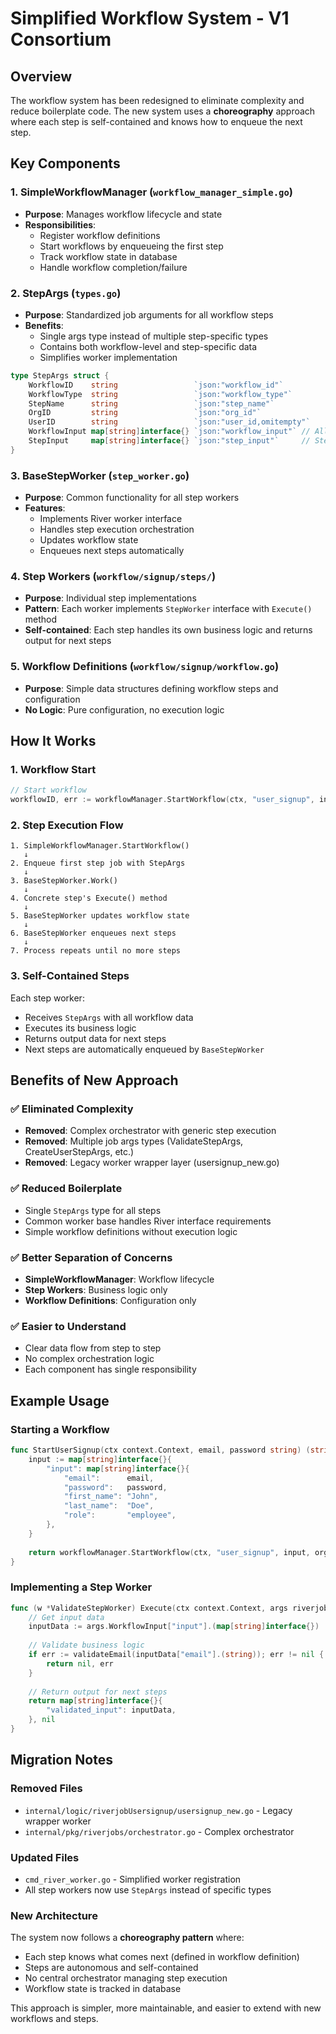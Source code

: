 # Simplified Workflow System - V1 Consortium

## Overview

The workflow system has been redesigned to eliminate complexity and reduce boilerplate code. The new system uses a **choreography** approach where each step is self-contained and knows how to enqueue the next step.

## Key Components

### 1. SimpleWorkflowManager (`workflow_manager_simple.go`)
- **Purpose**: Manages workflow lifecycle and state
- **Responsibilities**:
  - Register workflow definitions
  - Start workflows by enqueueing the first step
  - Track workflow state in database
  - Handle workflow completion/failure

### 2. StepArgs (`types.go`)
- **Purpose**: Standardized job arguments for all workflow steps
- **Benefits**: 
  - Single args type instead of multiple step-specific types
  - Contains both workflow-level and step-specific data
  - Simplifies worker implementation

```go
type StepArgs struct {
    WorkflowID    string                 `json:"workflow_id"`
    WorkflowType  string                 `json:"workflow_type"`
    StepName      string                 `json:"step_name"`
    OrgID         string                 `json:"org_id"`
    UserID        string                 `json:"user_id,omitempty"`
    WorkflowInput map[string]interface{} `json:"workflow_input"` // All workflow data
    StepInput     map[string]interface{} `json:"step_input"`     // Step-specific data
}
```

### 3. BaseStepWorker (`step_worker.go`)
- **Purpose**: Common functionality for all step workers
- **Features**:
  - Implements River worker interface
  - Handles step execution orchestration
  - Updates workflow state
  - Enqueues next steps automatically

### 4. Step Workers (`workflow/signup/steps/`)
- **Purpose**: Individual step implementations
- **Pattern**: Each worker implements `StepWorker` interface with `Execute()` method
- **Self-contained**: Each step handles its own business logic and returns output for next steps

### 5. Workflow Definitions (`workflow/signup/workflow.go`)
- **Purpose**: Simple data structures defining workflow steps and configuration
- **No Logic**: Pure configuration, no execution logic

## How It Works

### 1. Workflow Start
```go
// Start workflow
workflowID, err := workflowManager.StartWorkflow(ctx, "user_signup", input, orgID, userID)
```

### 2. Step Execution Flow
```
1. SimpleWorkflowManager.StartWorkflow()
   ↓
2. Enqueue first step job with StepArgs
   ↓
3. BaseStepWorker.Work() 
   ↓
4. Concrete step's Execute() method
   ↓
5. BaseStepWorker updates workflow state
   ↓
6. BaseStepWorker enqueues next steps
   ↓
7. Process repeats until no more steps
```

### 3. Self-Contained Steps
Each step worker:
- Receives `StepArgs` with all workflow data
- Executes its business logic
- Returns output data for next steps
- Next steps are automatically enqueued by `BaseStepWorker`

## Benefits of New Approach

### ✅ Eliminated Complexity
- **Removed**: Complex orchestrator with generic step execution
- **Removed**: Multiple job args types (ValidateStepArgs, CreateUserStepArgs, etc.)
- **Removed**: Legacy worker wrapper layer (usersignup_new.go)

### ✅ Reduced Boilerplate
- Single `StepArgs` type for all steps
- Common worker base handles River interface requirements
- Simple workflow definitions without execution logic

### ✅ Better Separation of Concerns
- **SimpleWorkflowManager**: Workflow lifecycle
- **Step Workers**: Business logic only
- **Workflow Definitions**: Configuration only

### ✅ Easier to Understand
- Clear data flow from step to step
- No complex orchestration logic
- Each component has single responsibility

## Example Usage

### Starting a Workflow
```go
func StartUserSignup(ctx context.Context, email, password string) (string, error) {
    input := map[string]interface{}{
        "input": map[string]interface{}{
            "email":      email,
            "password":   password,
            "first_name": "John",
            "last_name":  "Doe",
            "role":       "employee",
        },
    }
    
    return workflowManager.StartWorkflow(ctx, "user_signup", input, orgID, userID)
}
```

### Implementing a Step Worker
```go
func (w *ValidateStepWorker) Execute(ctx context.Context, args riverjobs.StepArgs) (map[string]interface{}, error) {
    // Get input data
    inputData := args.WorkflowInput["input"].(map[string]interface{})
    
    // Validate business logic
    if err := validateEmail(inputData["email"].(string)); err != nil {
        return nil, err
    }
    
    // Return output for next steps
    return map[string]interface{}{
        "validated_input": inputData,
    }, nil
}
```

## Migration Notes

### Removed Files
- `internal/logic/riverjobUsersignup/usersignup_new.go` - Legacy wrapper worker
- `internal/pkg/riverjobs/orchestrator.go` - Complex orchestrator

### Updated Files
- `cmd_river_worker.go` - Simplified worker registration
- All step workers now use `StepArgs` instead of specific types

### New Architecture
The system now follows a **choreography pattern** where:
- Each step knows what comes next (defined in workflow definition)
- Steps are autonomous and self-contained
- No central orchestrator managing step execution
- Workflow state is tracked in database

This approach is simpler, more maintainable, and easier to extend with new workflows and steps.